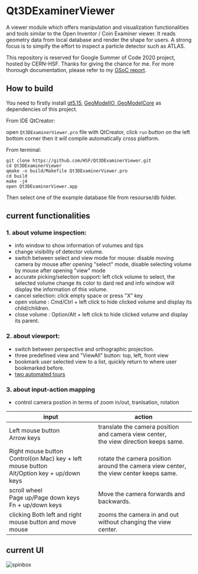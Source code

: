 # Qt3DExaminerViewer

A viewer module which offers manipulation and visualization functionalities and tools similar to the Open Inventor / Coin Examiner viewer. It reads geometry data from local database and render the shape for users. A strong focus is to simpify the effort to inspect a particle detector such as ATLAS.

This repository is reserved for Google Summer of Code 2020 project, hosted by CERN-HSF. Thanks for giving the chance for me. 
For more thorough documentation, please refer to my [GSoC report](https://docs.google.com/document/d/10I00Gz-JkWyfkBxf3iAYtOhVq7QwVbnep8SsJHSZdho/edit?usp=sharing). 

## How to build
You need to firstly install [qt5.15](https://www.qt.io/download-open-source), [GeoModelIO, GeoModelCore](https://gitlab.cern.ch/GeoModelDev/GeoModel) as dependencies of this project.

From IDE QtCreator:


open `Qt3DExaminerViewer.pro` file with QtCreator, click `run` button on the left bottom corner then it will compile automatically cross platform.

From terminal:

```
git clone https://github.com/HSF/Qt3DExaminerViewer.git
cd Qt3DExaminerViewer
qmake -o build/Makefile Qt3DExaminerViewer.pro
cd build
make -j4 
open Qt3DExaminerViewer.app
```
Then select one of the example database file from resourse/db folder.

## current functionalities

### 1. about volume inspection:
- info window to show information of volumes and tips
- change visibility of detector volume.
- switch between select and view mode for mouse:  disable moving camera by mouse after opening "select" mode, disable selecting volume by mouse after opening "view" mode 
- accurate picking/selection support: left click volume to select, the selected volume change its color to dard red and info window will display the information of this volume.
- cancel selection: click empty space or press "X" key
- open volume : Cmd/Ctrl + left click to hide clicked volume and display its child/children.
- close volume : Option/Alt + left click to hide clicked volume and display its parent.

### 2. about viewport:
- switch between perspective and orthographic projection.
- three predefined view and "ViewAll" button: top, left, front view
- bookmark user selected view to a list, quickly return to where user bookmarked before.
- [two automated tours](https://youtu.be/dYyYomakvLE)

### 3. about input-action mapping 
- control camera postion in terms of zoom in/out, tranlsation, rotation

| input | action |
| ---- | ---- |
| Left mouse button<br>Arrow keys | translate the camera position and camera view center,<br>the view direction keeps same.|
| Right mouse button<br>Control(on Mac) key + left mouse button<br>Alt/Option key + up/down keys | rotate the camera position around the camera view center,<br>the view center keeps same.|
| scroll wheel<br>Page up/Page down keys<br>Fn + up/down keys | Move the camera forwards and backwards. |
| clicking Both left and right mouse button and move mouse | zooms the camera in and out without changing the view center. |
## current UI

![spinbox](https://firebasestorage.googleapis.com/v0/b/steam-key-269816.appspot.com/o/Screenshot%202020-08-28%20at%2000.10.02.png?alt=media&token=29833747-f545-463d-8c91-e40f419f30d9)

